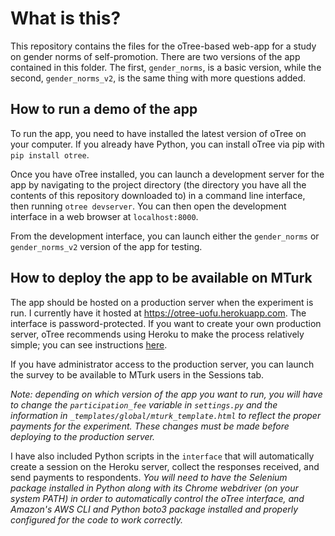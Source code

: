 # What is this?

This repository contains the files for the oTree-based web-app for a study on gender norms of self-promotion. There are two versions of the app contained in this folder. The first, `gender_norms`, is a basic version, while the second, `gender_norms_v2`, is the same thing with more questions added.

## How to run a demo of the app

To run the app, you need to have installed the latest version of oTree on your computer. If you already have Python, you can install oTree via pip with `pip install otree`.

Once you have oTree installed, you can launch a development server for the app by navigating to the project directory (the directory you have all the contents of this repository downloaded to) in a command line interface, then running `otree devserver`. You can then open the development interface in a web browser at `localhost:8000`.

From the development interface, you can launch either the `gender_norms` or `gender_norms_v2` version of the app for testing.

## How to deploy the app to be available on MTurk

The app should be hosted on a production server when the experiment is run. I currently have it hosted at <https://otree-uofu.herokuapp.com>. The interface is password-protected. If you want to create your own production server, oTree recommends using Heroku to make the process relatively simple; you can see instructions [here](https://github.com/oTree-org/otree-docs/blob/143a6ab7b61d54ec2be1a8bc09515d78e0b07c71/source/server/heroku.rst#heroku-setup-option-2).

If you have administrator access to the production server, you can launch the survey to be available to MTurk users in the Sessions tab.

*Note: depending on which version of the app you want to run, you will have to change the `participation_fee` variable in `settings.py` and the information in `_templates/global/mturk_template.html` to reflect the proper payments for the experiment. These changes must be made before deploying to the production server.*

I have also included Python scripts in the `interface` that will automatically create a session on the Heroku server, collect the responses received, and send payments to respondents. *You will need to have the Selenium package installed in Python along with its Chrome webdriver (on your system PATH) in order to automatically control the oTree interface, and Amazon's AWS CLI and Python boto3 package installed and properly configured for the code to work correctly.*
